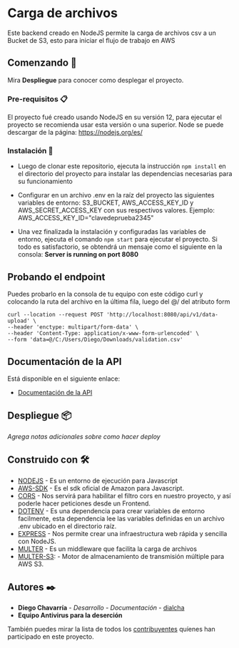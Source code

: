 # Carga de archivos

Este backend creado en NodeJS permite la carga de archivos csv a un Bucket de S3, esto para iniciar el flujo de trabajo en AWS

## Comenzando 🚀

Mira **Despliegue** para conocer como desplegar el proyecto.


### Pre-requisitos 📋
El proyecto fué creado usando NodeJS en su versión 12, para ejecutar el proyecto se recomienda usar esta versión o una superior. Node se puede descargar de la página: https://nodejs.org/es/


### Instalación 🔧
* Luego de clonar este repositorio, ejecuta la instrucción ``` npm install ``` en el directorio del proyecto para instalar las dependencias necesarias para su funcionamiento

* Configurar en un archivo .env en la raíz del proyecto las siguientes variables de entorno: S3_BUCKET, AWS_ACCESS_KEY_ID y AWS_SECRET_ACCESS_KEY con sus respectivos valores. Ejemplo: AWS_ACCESS_KEY_ID="clavedeprueba2345"

* Una vez finalizada la instalación y configuradas las variables de entorno, ejecuta el comando ``` npm start ``` para ejecutar el proyecto. Si todo es satisfactorio, se obtendrá un mensaje como el siguiente en la consola: **Server is running on port 8080**

## Probando el endpoint

Puedes probarlo en la consola de tu equipo con este código curl y colocando la ruta del archivo en la última fila, luego del @/ del atributo form

```
curl --location --request POST 'http://localhost:8080/api/v1/data-upload' \
--header 'enctype: multipart/form-data' \
--header 'Content-Type: application/x-www-form-urlencoded' \
--form 'data=@/C:/Users/Diego/Downloads/validation.csv'
```

## Documentación de la API

Está disponible en el siguiente enlace:
* [Documentación de la API](https://documenter.getpostman.com/view/5707571/TVev5R4M)

## Despliegue 📦

_Agrega notas adicionales sobre como hacer deploy_

## Construido con 🛠️

* [NODEJS](https://nodejs.org/es/) - Es un entorno de ejecución para Javascript
* [AWS-SDK](https://aws.amazon.com/es/sdk-for-node-js/) - Es el sdk oficial de Amazon para Javascript.
* [CORS](https://github.com/expressjs/cors#readme) - Nos servirá para habilitar el filtro cors en nuestro proyecto, y así poderle hacer peticiones desde un Frontend.
* [DOTENV](https://www.npmjs.com/package/dotenv) - Es una dependencia para crear variables de entorno facilmente, esta dependencia lee las variables definidas en un archivo .env ubicado en el directorio raíz.
* [EXPRESS](http://expressjs.com/) - Nos permite crear una infraestructura web rápida y sencilla con NodeJS.
* [MULTER](https://github.com/expressjs/multer#readme) - Es un middleware que facilita la carga de archivos
* [MULTER-S3](https://github.com/badunk/multer-s3#readme): - Motor de almacenamiento de transmisión múltiple para AWS S3.


## Autores ✒️

* **Diego Chavarría** - *Desarrollo - Documentación* - [dialcha](https://github.com/Dialcha)
* **Equipo Antivirus para la deserción**

También puedes mirar la lista de todos los [contribuyentes](https://github.com/antivirusparaladesercion/backend_peopleAnalytics/network/dependencies) quíenes han participado en este proyecto. 



